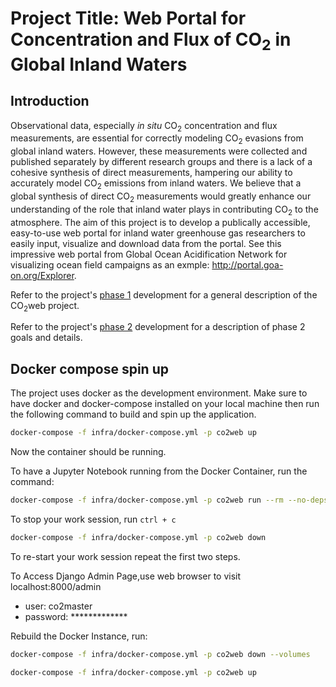 # Project Title: Web Portal for Concentration and Flux of CO<sub>2</sub> in Global Inland Waters

## Introduction
Observational data, especially *in situ* CO<sub>2</sub> concentration and flux measurements, are essential for correctly modeling CO<sub>2</sub> evasions from global inland waters. However, these measurements were collected and published separately by different research groups and there is a lack of a cohesive synthesis of direct measurements, hampering our ability to accurately model CO<sub>2</sub> emissions from inland waters. We believe that a global synthesis of direct CO<sub>2</sub> measurements would greatly enhance our understanding of the role that inland water plays in contributing CO<sub>2</sub> to the atmosphere. The aim of this project is to develop a publically accessible, easy-to-use web portal for inland water greenhouse gas researchers to easily input, visualize and download data from the portal. See this impressive web portal from Global Ocean Acidification Network for visualizing ocean field campaigns as an exmple: http://portal.goa-on.org/Explorer.

Refer to the project's [phase 1](phase1.md) development for a general description of the CO<sub>2</sub>web project.

Refer to the project's [phase 2](phase2.md) development for a description of phase 2 goals and details.

## Docker compose spin up
The project uses docker as the development environment. Make sure to have docker and docker-compose installed on your local machine then run the following command to build and spin up the application.

```bash
docker-compose -f infra/docker-compose.yml -p co2web up
```
Now the container should be running.

To have a Jupyter Notebook running from the Docker Container, run the command:

```bash
docker-compose -f infra/docker-compose.yml -p co2web run --rm --no-deps -p 8888:8888 django-web-server bash -c "source activate backend && jupyter notebook --allow-root --notebook-dir=./notebooks --ip=0.0.0.0 --port=8888"
```

To stop your work session, run `ctrl + c`

```bash
docker-compose -f infra/docker-compose.yml -p co2web down
```

To re-start your work session repeat the first two steps.

To Access Django Admin Page,use web browser to visit localhost:8000/admin

* user: co2master
* password: *************

Rebuild the Docker Instance, run:

```bash
docker-compose -f infra/docker-compose.yml -p co2web down --volumes
```  

```bash
docker-compose -f infra/docker-compose.yml -p co2web up
```